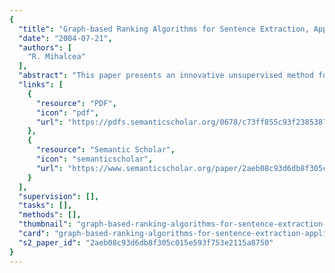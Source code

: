 ```yaml
---
{
  "title": "Graph-based Ranking Algorithms for Sentence Extraction, Applied to Text Summarization",
  "date": "2004-07-21",
  "authors": [
    "R. Mihalcea"
  ],
  "abstract": "This paper presents an innovative unsupervised method for automatic sentence extraction using graph-based ranking algorithms. We evaluate the method in the context of a text summarization task, and show that the results obtained compare favorably with previously published results on established benchmarks.",
  "links": [
    {
      "resource": "PDF",
      "icon": "pdf",
      "url": "https://pdfs.semanticscholar.org/0678/c73ff855c93f238538735fcecc1ee6bc8379.pdf"
    },
    {
      "resource": "Semantic Scholar",
      "icon": "semanticscholar",
      "url": "https://www.semanticscholar.org/paper/2aeb08c93d6db8f305c015e593f753e2115a8750"
    }
  ],
  "supervision": [],
  "tasks": [],
  "methods": [],
  "thumbnail": "graph-based-ranking-algorithms-for-sentence-extraction-applied-to-text-summarization-thumb.jpg",
  "card": "graph-based-ranking-algorithms-for-sentence-extraction-applied-to-text-summarization-card.jpg",
  "s2_paper_id": "2aeb08c93d6db8f305c015e593f753e2115a8750"
}
---
```


